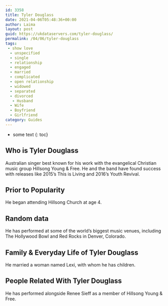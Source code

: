 ```yaml
---
id: 3358
title: Tyler Douglass
date: 2021-04-06T05:48:36+00:00
author: Laima
layout: post
guid: https://ukdataservers.com/tyler-douglass/
permalink: /04/06/tyler-douglass
tags:
 - show love
  - unspecified
  - single
  - relationship
  - engaged
  - married
  - complicated
  - open relationship
  - widowed
  - separated
  - divorced
   - Husband
  - Wife
  - Boyfriend
  - Girlfriend
category: Guides
---
```


* some text
{: toc}


## Who is Tyler Douglass
                  
                  
                  
Australian singer best known for his work with the evangelical Christian music group Hillsong Young & Free. He and the band have found success with releases like 2015&#8217;s This is Living and 2016&#8217;s Youth Revival.
                  
              
            
              
            
                
                
                
## Prior to Popularity
                  
                  
                  
He began attending Hillsong Church at age 4.
                  
              
            
              
            
                
                
                
## Random data
                  
                  
                  
He has performed at some of the world&#8217;s biggest music venues, including The Hollywood Bowl and Red Rocks in Denver, Colorado.
                  
              
            
              
            
                
                
                
## Family & Everyday Life of Tyler Douglass
                  
                  
                  
He married a woman named Lexi, with whom he has children. 
                  
              
            
              
            
                
                
                
## People Related With Tyler Douglass
                  
                  
                  
He has performed alongside Renee Sieff as a member of Hillsong Young & Free.
                  
              
            
              
            
                
              
            
              
              
            
            
              
            
          
          
          